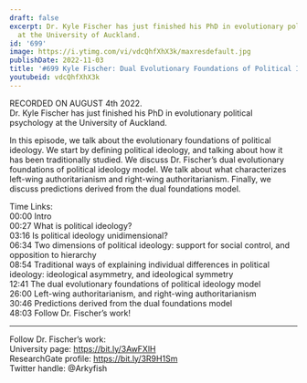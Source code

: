 ```yaml
---
draft: false
excerpt: Dr. Kyle Fischer has just finished his PhD in evolutionary political psychology
  at the University of Auckland.
id: '699'
image: https://i.ytimg.com/vi/vdcQhfXhX3k/maxresdefault.jpg
publishDate: 2022-11-03
title: '#699 Kyle Fischer: Dual Evolutionary Foundations of Political Ideology'
youtubeid: vdcQhfXhX3k
---
```

RECORDED ON AUGUST 4th 2022.  
Dr. Kyle Fischer has just finished his PhD in evolutionary political psychology at the University of Auckland.

In this episode, we talk about the evolutionary foundations of political ideology. We start by defining political ideology, and talking about how it has been traditionally studied. We discuss Dr. Fischer’s dual evolutionary foundations of political ideology model. We talk about what characterizes left-wing authoritarianism and right-wing authoritarianism. Finally, we discuss predictions derived from the dual foundations model.

Time Links:  
00:00 Intro  
00:27  What is political ideology?  
03:16  Is political ideology unidimensional?  
06:34  Two dimensions of political ideology: support for social control, and opposition to hierarchy  
08:54  Traditional ways of explaining individual differences in political ideology: ideological asymmetry, and ideological symmetry  
12:41  The dual evolutionary foundations of political ideology model  
26:00  Left-wing authoritarianism, and right-wing authoritarianism  
30:46  Predictions derived from the dual foundations model  
48:03  Follow Dr. Fischer’s work!

---

Follow Dr. Fischer’s work:  
University page: https://bit.ly/3AwFXlH  
ResearchGate profile: https://bit.ly/3R9H1Sm  
Twitter handle: @Arkyfish
